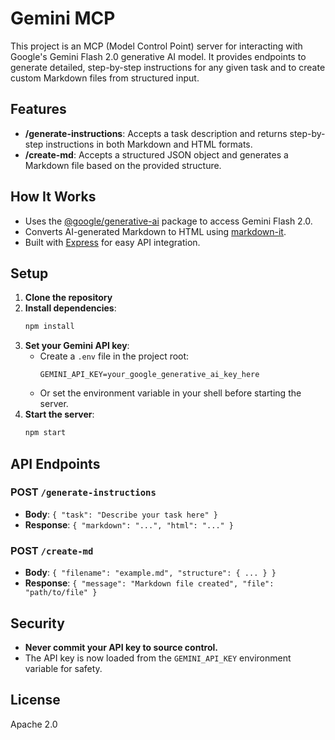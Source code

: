 # Gemini MCP

This project is an MCP (Model Control Point) server for interacting with Google's Gemini Flash 2.0 generative AI model. It provides endpoints to generate detailed, step-by-step instructions for any given task and to create custom Markdown files from structured input.

## Features
- **/generate-instructions**: Accepts a task description and returns step-by-step instructions in both Markdown and HTML formats.
- **/create-md**: Accepts a structured JSON object and generates a Markdown file based on the provided structure.

## How It Works
- Uses the [@google/generative-ai](https://www.npmjs.com/package/@google/generative-ai) package to access Gemini Flash 2.0.
- Converts AI-generated Markdown to HTML using [markdown-it](https://www.npmjs.com/package/markdown-it).
- Built with [Express](https://expressjs.com/) for easy API integration.

## Setup
1. **Clone the repository**
2. **Install dependencies**:
   ```sh
   npm install
   ```
3. **Set your Gemini API key**:
   - Create a `.env` file in the project root:
     ```env
     GEMINI_API_KEY=your_google_generative_ai_key_here
     ```
   - Or set the environment variable in your shell before starting the server.
4. **Start the server**:
   ```sh
   npm start
   ```

## API Endpoints
### POST `/generate-instructions`
- **Body**: `{ "task": "Describe your task here" }`
- **Response**: `{ "markdown": "...", "html": "..." }`

### POST `/create-md`
- **Body**: `{ "filename": "example.md", "structure": { ... } }`
- **Response**: `{ "message": "Markdown file created", "file": "path/to/file" }`

## Security
- **Never commit your API key to source control.**
- The API key is now loaded from the `GEMINI_API_KEY` environment variable for safety.

## License
Apache 2.0
